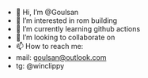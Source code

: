 - 👋 Hi, I’m @Goulsan
- 👀 I’m interested in rom building
- 🌱 I’m currently learning github actions
- 💞️ I’m looking to collaborate on 
- 📫 How to reach me:
-  mail: goulsan@outlook.com
-  tg:   @winclippy

<!---
Goulsan/Goulsan is a ✨ special ✨ repository because its `README.md` (this file) appears on your GitHub profile.
You can click the Preview link to take a look at your changes.
--->
